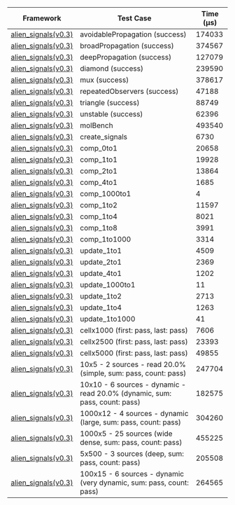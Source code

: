 | Framework | Test Case | Time (μs) |
| --- | --- | --- |
| [alien_signals(v0.3)](https://github.com/medz/alien-signals-dart) | avoidablePropagation (success) | 174033 |
| [alien_signals(v0.3)](https://github.com/medz/alien-signals-dart) | broadPropagation (success) | 374567 |
| [alien_signals(v0.3)](https://github.com/medz/alien-signals-dart) | deepPropagation (success) | 127079 |
| [alien_signals(v0.3)](https://github.com/medz/alien-signals-dart) | diamond (success) | 239590 |
| [alien_signals(v0.3)](https://github.com/medz/alien-signals-dart) | mux (success) | 378617 |
| [alien_signals(v0.3)](https://github.com/medz/alien-signals-dart) | repeatedObservers (success) | 47188 |
| [alien_signals(v0.3)](https://github.com/medz/alien-signals-dart) | triangle (success) | 88749 |
| [alien_signals(v0.3)](https://github.com/medz/alien-signals-dart) | unstable (success) | 62396 |
| [alien_signals(v0.3)](https://github.com/medz/alien-signals-dart) | molBench | 493540 |
| [alien_signals(v0.3)](https://github.com/medz/alien-signals-dart) | create_signals | 6730 |
| [alien_signals(v0.3)](https://github.com/medz/alien-signals-dart) | comp_0to1 | 20658 |
| [alien_signals(v0.3)](https://github.com/medz/alien-signals-dart) | comp_1to1 | 19928 |
| [alien_signals(v0.3)](https://github.com/medz/alien-signals-dart) | comp_2to1 | 13864 |
| [alien_signals(v0.3)](https://github.com/medz/alien-signals-dart) | comp_4to1 | 1685 |
| [alien_signals(v0.3)](https://github.com/medz/alien-signals-dart) | comp_1000to1 | 4 |
| [alien_signals(v0.3)](https://github.com/medz/alien-signals-dart) | comp_1to2 | 11597 |
| [alien_signals(v0.3)](https://github.com/medz/alien-signals-dart) | comp_1to4 | 8021 |
| [alien_signals(v0.3)](https://github.com/medz/alien-signals-dart) | comp_1to8 | 3991 |
| [alien_signals(v0.3)](https://github.com/medz/alien-signals-dart) | comp_1to1000 | 3314 |
| [alien_signals(v0.3)](https://github.com/medz/alien-signals-dart) | update_1to1 | 4509 |
| [alien_signals(v0.3)](https://github.com/medz/alien-signals-dart) | update_2to1 | 2369 |
| [alien_signals(v0.3)](https://github.com/medz/alien-signals-dart) | update_4to1 | 1202 |
| [alien_signals(v0.3)](https://github.com/medz/alien-signals-dart) | update_1000to1 | 11 |
| [alien_signals(v0.3)](https://github.com/medz/alien-signals-dart) | update_1to2 | 2713 |
| [alien_signals(v0.3)](https://github.com/medz/alien-signals-dart) | update_1to4 | 1263 |
| [alien_signals(v0.3)](https://github.com/medz/alien-signals-dart) | update_1to1000 | 41 |
| [alien_signals(v0.3)](https://github.com/medz/alien-signals-dart) | cellx1000 (first: pass, last: pass) | 7606 |
| [alien_signals(v0.3)](https://github.com/medz/alien-signals-dart) | cellx2500 (first: pass, last: pass) | 23393 |
| [alien_signals(v0.3)](https://github.com/medz/alien-signals-dart) | cellx5000 (first: pass, last: pass) | 49855 |
| [alien_signals(v0.3)](https://github.com/medz/alien-signals-dart) | 10x5 - 2 sources - read 20.0% (simple, sum: pass, count: pass) | 247704 |
| [alien_signals(v0.3)](https://github.com/medz/alien-signals-dart) | 10x10 - 6 sources - dynamic - read 20.0% (dynamic, sum: pass, count: pass) | 182575 |
| [alien_signals(v0.3)](https://github.com/medz/alien-signals-dart) | 1000x12 - 4 sources - dynamic (large, sum: pass, count: pass) | 304260 |
| [alien_signals(v0.3)](https://github.com/medz/alien-signals-dart) | 1000x5 - 25 sources (wide dense, sum: pass, count: pass) | 455225 |
| [alien_signals(v0.3)](https://github.com/medz/alien-signals-dart) | 5x500 - 3 sources (deep, sum: pass, count: pass) | 205508 |
| [alien_signals(v0.3)](https://github.com/medz/alien-signals-dart) | 100x15 - 6 sources - dynamic (very dynamic, sum: pass, count: pass) | 264565 |
